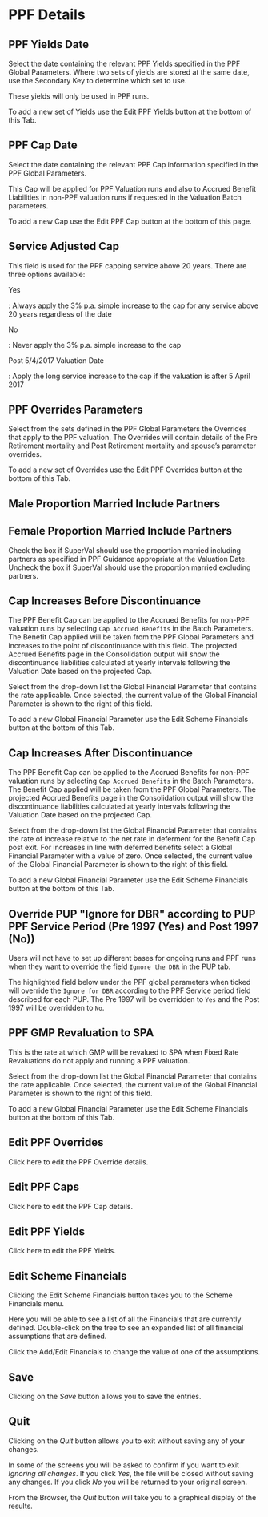# PPF Details



## PPF Yields Date

Select the date containing the relevant PPF Yields specified in the PPF
Global Parameters. Where two sets of yields are stored at the same date,
use the Secondary Key to determine which set to use.

These yields will only be used in PPF runs.

To add a new set of Yields use the Edit PPF Yields button at the bottom
of this Tab.

## PPF Cap Date

Select the date containing the relevant PPF Cap information specified in
the PPF Global Parameters.

This Cap will be applied for PPF Valuation runs and also to Accrued
Benefit Liabilities in non-PPF valuation runs if requested in the
Valuation Batch parameters.

To add a new Cap use the Edit PPF Cap button at the bottom of this page.

## Service Adjusted Cap

This field is used for the PPF capping
service above 20 years. There are three options available:

Yes 

: Always apply the 3% p.a. simple increase to the cap for any service above 20 years regardless of the date

No 

: Never apply the 3% p.a. simple increase to the cap

Post 5/4/2017 Valuation Date 

: Apply the long service increase to the cap if the valuation is after 5 April 2017

## PPF Overrides Parameters

Select from the sets defined in the PPF Global Parameters the Overrides
that apply to the PPF valuation. The Overrides will contain details of
the Pre Retirement mortality and Post Retirement mortality and spouse’s
parameter overrides.

To add a new set of Overrides use the Edit PPF Overrides button at the
bottom of this Tab.

## Male Proportion Married Include Partners

## Female Proportion Married Include Partners

Check the box if SuperVal should use the proportion married including
partners as specified in PPF Guidance appropriate at the Valuation Date.
Uncheck the box if SuperVal should use the proportion married excluding
partners.

## Cap Increases Before Discontinuance

The PPF Benefit Cap can be applied to the Accrued Benefits for non-PPF
valuation runs by selecting `Cap Accrued Benefits` in the Batch
Parameters. The Benefit Cap applied will be taken from the PPF Global
Parameters and increases to the point of discontinuance with this field.
The projected Accrued Benefits page in the Consolidation output will
show the discontinuance liabilities calculated at yearly intervals
following the Valuation Date based on the projected Cap.

Select from the drop-down list the Global Financial Parameter that
contains the rate applicable. Once selected, the current value of the
Global Financial Parameter is shown to the right of this field.

To add a new Global Financial Parameter use the Edit Scheme Financials
button at the bottom of this Tab.

## Cap Increases After Discontinuance

The PPF Benefit Cap can be applied to the Accrued Benefits for non-PPF
valuation runs by selecting `Cap Accrued Benefits` in the Batch
Parameters. The Benefit Cap applied will be taken from the PPF Global
Parameters. The projected Accrued Benefits page in the Consolidation
output will show the discontinuance liabilities calculated at yearly
intervals following the Valuation Date based on the projected Cap.

Select from the drop-down list the Global Financial Parameter that
contains the rate of increase relative to the net rate in deferment for
the Benefit Cap post exit. For increases in line with deferred benefits
select a Global Financial Parameter with a value of zero. Once selected,
the current value of the Global Financial Parameter is shown to the
right of this field.

To add a new Global Financial Parameter use the Edit Scheme Financials
button at the bottom of this Tab.

## Override PUP "Ignore for DBR" according to PUP PPF Service Period (Pre 1997 (Yes) and Post 1997 (No))

Users will not have to set up different bases for ongoing runs and PPF
runs when they want to override the field `Ignore the DBR` in the PUP
tab.

The highlighted field below under the PPF global parameters when ticked
will override the `Ignore for DBR` according to the PPF Service period
field described for each PUP. The Pre 1997 will be overridden to `Yes`
and the Post 1997 will be overridden to `No`.

## PPF GMP Revaluation to SPA

This is the rate at which GMP will be revalued to SPA when Fixed Rate
Revaluations do not apply and running a PPF valuation.

Select from the drop-down list the Global Financial Parameter that
contains the rate applicable. Once selected, the current value of the
Global Financial Parameter is shown to the right of this field.

To add a new Global Financial Parameter use the Edit Scheme Financials
button at the bottom of this Tab.

## Edit PPF Overrides

Click here to edit the PPF Override details.

## Edit PPF Caps

Click here to edit the PPF Cap details.

## Edit PPF Yields

Click here to edit the PPF Yields.

## Edit Scheme Financials

Clicking the Edit Scheme Financials button takes you to the Scheme
Financials menu.

Here you will be able to see a list of all the Financials that are
currently defined. Double-click on the tree to see an expanded list of
all financial assumptions that are defined.

Click the Add/Edit Financials to change the value of one of the
assumptions.

## Save

Clicking on the _Save_ button allows you to save the entries.

## Quit

Clicking on the _Quit_ button allows you to exit without saving any of
your changes.

In some of the screens you will be asked to confirm if you want to exit
_Ignoring all changes_. If you click _Yes_, the file will be closed
without saving any changes. If you click _No_ you will be returned to your
original screen.

From the Browser, the _Quit_ button will take you to a graphical display
of the results.
